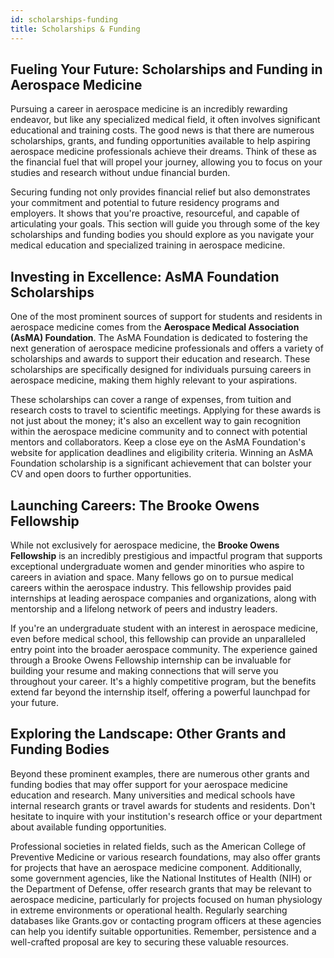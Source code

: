 ```yaml
---
id: scholarships-funding
title: Scholarships & Funding
---
```


## Fueling Your Future: Scholarships and Funding in Aerospace Medicine

Pursuing a career in aerospace medicine is an incredibly rewarding endeavor, but like any specialized medical field, it often involves significant educational and training costs. The good news is that there are numerous scholarships, grants, and funding opportunities available to help aspiring aerospace medicine professionals achieve their dreams. Think of these as the financial fuel that will propel your journey, allowing you to focus on your studies and research without undue financial burden.

Securing funding not only provides financial relief but also demonstrates your commitment and potential to future residency programs and employers. It shows that you're proactive, resourceful, and capable of articulating your goals. This section will guide you through some of the key scholarships and funding bodies you should explore as you navigate your medical education and specialized training in aerospace medicine.

## Investing in Excellence: AsMA Foundation Scholarships

One of the most prominent sources of support for students and residents in aerospace medicine comes from the **Aerospace Medical Association (AsMA) Foundation**. The AsMA Foundation is dedicated to fostering the next generation of aerospace medicine professionals and offers a variety of scholarships and awards to support their education and research. These scholarships are specifically designed for individuals pursuing careers in aerospace medicine, making them highly relevant to your aspirations.

These scholarships can cover a range of expenses, from tuition and research costs to travel to scientific meetings. Applying for these awards is not just about the money; it's also an excellent way to gain recognition within the aerospace medicine community and to connect with potential mentors and collaborators. Keep a close eye on the AsMA Foundation's website for application deadlines and eligibility criteria. Winning an AsMA Foundation scholarship is a significant achievement that can bolster your CV and open doors to further opportunities.

## Launching Careers: The Brooke Owens Fellowship

While not exclusively for aerospace medicine, the **Brooke Owens Fellowship** is an incredibly prestigious and impactful program that supports exceptional undergraduate women and gender minorities who aspire to careers in aviation and space. Many fellows go on to pursue medical careers within the aerospace industry. This fellowship provides paid internships at leading aerospace companies and organizations, along with mentorship and a lifelong network of peers and industry leaders.

If you're an undergraduate student with an interest in aerospace medicine, even before medical school, this fellowship can provide an unparalleled entry point into the broader aerospace community. The experience gained through a Brooke Owens Fellowship internship can be invaluable for building your resume and making connections that will serve you throughout your career. It's a highly competitive program, but the benefits extend far beyond the internship itself, offering a powerful launchpad for your future.

## Exploring the Landscape: Other Grants and Funding Bodies

Beyond these prominent examples, there are numerous other grants and funding bodies that may offer support for your aerospace medicine education and research. Many universities and medical schools have internal research grants or travel awards for students and residents. Don't hesitate to inquire with your institution's research office or your department about available funding opportunities.

Professional societies in related fields, such as the American College of Preventive Medicine or various research foundations, may also offer grants for projects that have an aerospace medicine component. Additionally, some government agencies, like the National Institutes of Health (NIH) or the Department of Defense, offer research grants that may be relevant to aerospace medicine, particularly for projects focused on human physiology in extreme environments or operational health. Regularly searching databases like Grants.gov or contacting program officers at these agencies can help you identify suitable opportunities. Remember, persistence and a well-crafted proposal are key to securing these valuable resources.